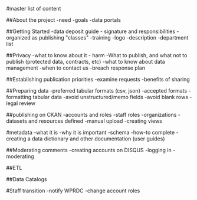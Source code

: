 #master list of content

##About the project
-need
-goals
-data portals

##Getting Started
-data deposit guide - signature and responsibilities
-organized as publishing "classes"
-training
-logo
-description
-department list

##Privacy
-what to know about it - harm
-What to publish, and what not to publish (protected data, contracts, etc)
-what to know about data management
-when to contact us
-breach response plan

##Establishing publication priorities
-examine requests
-benefits of sharing


##Preparing data
-preferred tabular formats (csv, json)
-accepted formats
-formatting tabular data
-avoid unstructured/memo fields
-avoid blank rows
-legal review

##publishing on CKAN
-accounts and roles
-staff roles
-organizations
-datasets and resources defined
-manual upload
-creating views

#metadata
-what it is
-why it is important
-schema
-how-to complete
-creating a data dictionary and other documentation (user guides)

##Moderating comments
-creating accounts on DISQUS
-logging in
-moderating

##ETL

##Data Catalogs

#Staff transition
-notify WPRDC
-change account roles

